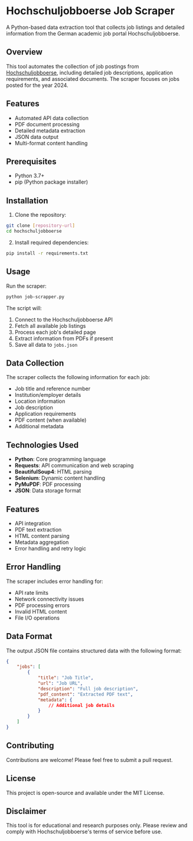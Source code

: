 # Hochschuljobboerse Job Scraper

A Python-based data extraction tool that collects job listings and detailed information from the German academic job portal Hochschuljobboerse.

## Overview

This tool automates the collection of job postings from [Hochschuljobboerse](https://jobs.hochschuljobboerse.de), including detailed job descriptions, application requirements, and associated documents. The scraper focuses on jobs posted for the year 2024.

## Features

- Automated API data collection
- PDF document processing
- Detailed metadata extraction
- JSON data output
- Multi-format content handling

## Prerequisites

- Python 3.7+
- pip (Python package installer)

## Installation

1. Clone the repository:
```bash
git clone [repository-url]
cd hochschuljobboerse
```

2. Install required dependencies:
```bash
pip install -r requirements.txt
```

## Usage

Run the scraper:
```bash
python job-scrapper.py
```

The script will:
1. Connect to the Hochschuljobboerse API
2. Fetch all available job listings
3. Process each job's detailed page
4. Extract information from PDFs if present
5. Save all data to `jobs.json`

## Data Collection

The scraper collects the following information for each job:
- Job title and reference number
- Institution/employer details
- Location information
- Job description
- Application requirements
- PDF content (when available)
- Additional metadata

## Technologies Used

- **Python**: Core programming language
- **Requests**: API communication and web scraping
- **BeautifulSoup4**: HTML parsing
- **Selenium**: Dynamic content handling
- **PyMuPDF**: PDF processing
- **JSON**: Data storage format

## Features

- API integration
- PDF text extraction
- HTML content parsing
- Metadata aggregation
- Error handling and retry logic

## Error Handling

The scraper includes error handling for:
- API rate limits
- Network connectivity issues
- PDF processing errors
- Invalid HTML content
- File I/O operations

## Data Format

The output JSON file contains structured data with the following format:
```json
{
    "jobs": [
        {
            "title": "Job Title",
            "url": "Job URL",
            "description": "Full job description",
            "pdf_content": "Extracted PDF text",
            "metadata": {
                // Additional job details
            }
        }
    ]
}
```

## Contributing

Contributions are welcome! Please feel free to submit a pull request.

## License

This project is open-source and available under the MIT License.

## Disclaimer

This tool is for educational and research purposes only. Please review and comply with Hochschuljobboerse's terms of service before use.
